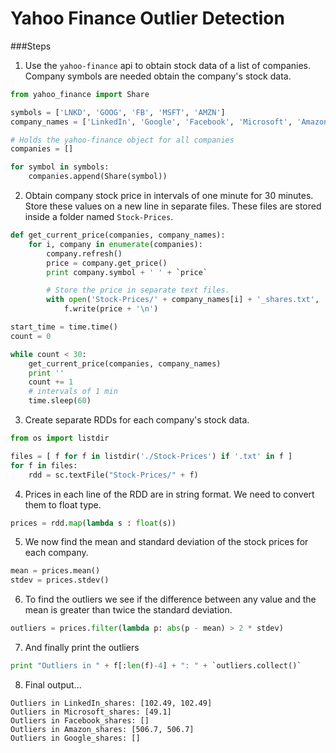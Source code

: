 # Yahoo Finance Outlier Detection

###Steps

1. Use the `yahoo-finance` api to obtain stock data of a list of companies. Company
symbols are needed obtain the company's stock data.

  ```python
  from yahoo_finance import Share

  symbols = ['LNKD', 'GOOG', 'FB', 'MSFT', 'AMZN']
  company_names = ['LinkedIn', 'Google', 'Facebook', 'Microsoft', 'Amazon']

  # Holds the yahoo-finance object for all companies
  companies = []

  for symbol in symbols:
      companies.append(Share(symbol))
  ```

2. Obtain company stock price in intervals of one minute for 30 minutes. Store
these values on a new line in separate files. These files are stored inside a
folder named `Stock-Prices`.

  ```python
  def get_current_price(companies, company_names):
      for i, company in enumerate(companies):
          company.refresh()
          price = company.get_price()
          print company.symbol + ' ' + `price`

          # Store the price in separate text files.
          with open('Stock-Prices/' + company_names[i] + '_shares.txt', 'a') as f:
              f.write(price + '\n')

  start_time = time.time()
  count = 0

  while count < 30:
      get_current_price(companies, company_names)
      print ''
      count += 1
      # intervals of 1 min
      time.sleep(60)
  ```

3. Create separate RDDs for each company's stock data.

  ```python
  from os import listdir

  files = [ f for f in listdir('./Stock-Prices') if '.txt' in f ]
  for f in files:
      rdd = sc.textFile("Stock-Prices/" + f)
  ```

4. Prices in each line of the RDD are in string format. We need to convert them
to float type.

  ```python
  prices = rdd.map(lambda s : float(s))
  ```

5. We now find the mean and standard deviation of the stock prices for each company.

  ```python
  mean = prices.mean()
  stdev = prices.stdev()
  ```

6. To find the outliers we see if the difference between any value and the mean
is greater than twice the standard deviation.

  ```python
  outliers = prices.filter(lambda p: abs(p - mean) > 2 * stdev)
  ```
7. And finally print the outliers

  ```python
  print "Outliers in " + f[:len(f)-4] + ": " + `outliers.collect()`
  ```

8. Final output...
  ```
  Outliers in LinkedIn_shares: [102.49, 102.49]
  Outliers in Microsoft_shares: [49.1]
  Outliers in Facebook_shares: []
  Outliers in Amazon_shares: [506.7, 506.7]
  Outliers in Google_shares: []
  ```
